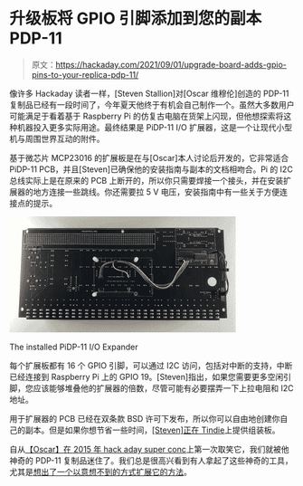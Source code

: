 # 升级板将 GPIO 引脚添加到您的副本 PDP-11

> 原文：<https://hackaday.com/2021/09/01/upgrade-board-adds-gpio-pins-to-your-replica-pdp-11/>

像许多 Hackaday 读者一样，[Steven Stallion]对[Oscar 维穆伦]创造的 PDP-11 复制品已经有一段时间了，今年夏天他终于有机会自己制作一个。虽然大多数用户可能满足于看着基于 Raspberry Pi 的仿复古电脑在货架上闪现，但他想探索将这种机器投入更多实际用途。最终结果是 PiDP-11 I/O 扩展器，这是一个让现代小型机与周围世界互动的附件。

基于微芯片 MCP23016 的扩展板是在与[Oscar]本人讨论后开发的，它非常适合 PiDP-11 PCB，并且[Steven]已确保他的安装指南与副本的文档相吻合。Pi 的 I2C 总线实际上是在原来的 PCB 上断开的，所以你只需要焊接一个接头，并在安装扩展器的地方连接一些跳线。你还需要拉 5 V 电压，安装指南中有一些关于方便连接点的提示。

[![](img/f254c14466fa23f6dfebe45ddd7aa878.png)](https://hackaday.com/wp-content/uploads/2021/08/pdpgpio_detail.jpg)

The installed PiDP-11 I/O Expander

每个扩展板都有 16 个 GPIO 引脚，可以通过 I2C 访问，包括对中断的支持，中断已经连接到 Raspberry Pi 上的 GPIO 19。[Steven]指出，如果您需要更多空闲引脚，您应该能够堆叠他的扩展器的倍数，尽管可能有必要摆弄一下上拉电阻和 I2C 地址。

用于扩展器的 PCB 已经在双条款 BSD 许可下发布，所以你可以自由地创建你自己的副本。但是如果你想节省一些时间，[[Steven]正在 Tindie](https://www.tindie.com/products/sstallion/pidp-11-io-expander-kit/)上提供组装板。

自从[【Oscar】在 2015 年 hack aday super conc](https://hackaday.com/2015/12/05/experiences-in-developing-an-electronics-kit/)上第一次取笑它，我们就被他神奇的 PDP-11 复制品迷住了。我们总是很高兴看到有人拿起了这些神奇的工具，尤其是[想出了一个以意想不到的方式扩展它的方法](https://hackaday.com/2019/03/31/a-weather-station-fit-for-a-pdp-11/)。